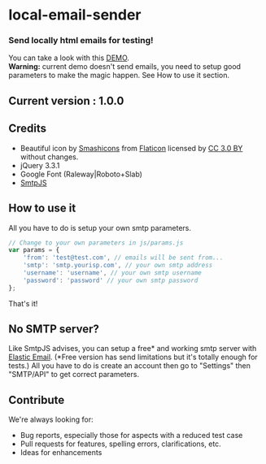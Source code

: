 # local-email-sender

### Send locally html emails for testing!

You can take a look with this [DEMO](https://ticlekiwi.github.io/API-Documentation-HTML-Template/). \
**Warning:** current demo doesn't send emails, you need to setup good parameters to make the magic happen.
See How to use it section.

## Current version : 1.0.0

## Credits

* Beautiful icon by [Smashicons](https://www.flaticon.com/authors/smashicons) from [Flaticon](https://www.flaticon.com/) licensed by [CC 3.0 BY](http://creativecommons.org/licenses/by/3.0/) without changes.
* jQuery 3.3.1
* Google Font (Raleway|Roboto+Slab)
* [SmtpJS](https://www.smtpjs.com/)


## How to use it

All you have to do is setup your own smtp parameters.

```js
// Change to your own parameters in js/params.js
var params = {
    'from': 'test@test.com', // emails will be sent from...
    'smtp': 'smtp.yourisp.com', // your own smtp address
    'username': 'username', // your own smtp username
    'password': 'password' // your own smtp password
};
```

That's it!

## No SMTP server?

Like SmtpJS advises, you can setup a free* and working smtp server with [Elastic Email](https://elasticemail.com/account#/create-account?r=20b444a2-b3af-4eb8-bae7-911f6097521c).
(*Free version has send limitations but it's totally enough for tests.)
All you have to do is create an account then go to "Settings" then "SMTP/API" to get correct parameters.


## Contribute

We're always looking for:

* Bug reports, especially those for aspects with a reduced test case
* Pull requests for features, spelling errors, clarifications, etc.
* Ideas for enhancements


